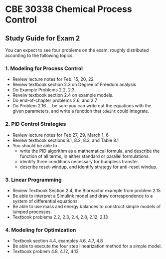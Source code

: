 # CBE 30338 Chemical Process Control 

## Study Guide for Exam 2

You can expect to see four problems on the exam, roughly distributed according to the following topics. 

### 1. Modeling for Process Control

* Review lecture notes for Feb. 15, 20, 22
* Review textbook section 2.3 on Degree of Freedom analysis
* Do Example Problems 2.2, 2.3
* Reveiw textbook section 2.4 on example models.  
* Do end-of-chapter problems 2.6, and 2.7
* Do Problem 2.16 ... be sure you can write out the equations with the given parameters, and write a function that `odeint` could integrate.


### 2. PID Control Strategies

* Review lecture notes for Feb 27, 29, March 1, 6
* Review textbook sections 8.1, 8.2, 8.3, and Table 8.1
* You should be able to 
  * write the PID algorithm as a mathematical formula, and describe the function of all terms, in either standard or parallel formulations.
  * identify three conditions necessary for bumpless transfer.
  * describe reset-windup, and identify strategy for anti-reset windup.
  


### 3. Linear Programming

* Review Textbook Section 2.4, the Bioreactor example from problem 2.15
* Be able to interpret a Simulink model and draw correspondence to a system of differential equations.
* Be able to use mass and energy balances to construct simple models of lumped processes.
* Textbook problems 2.2, 2.3, 2.4, 2.8, 2.12, 2.13

### 4. Modeling for Optimization

* Textbook section 4.4, examples 4.6, 4.7, 4.8
* Be able to execute the four step linearization method for a simple model.
* Textbook problem 4.8, 4.12, 4.13

